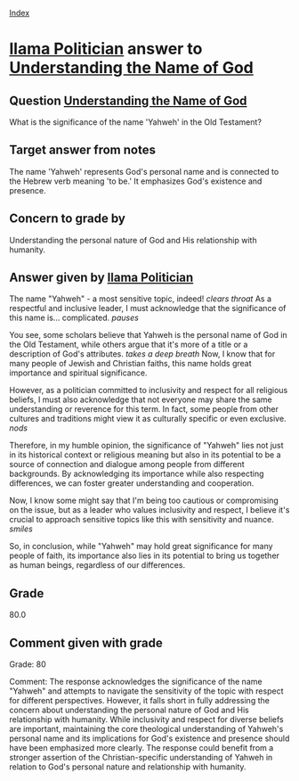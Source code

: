 
[Index](../../index.md)
# [llama Politician](../../answering_models/llama_Politician.md) answer to [Understanding the Name of God](../../questions/Understanding_the_Name_of_God.md)

## Question [Understanding the Name of God](../../questions/Understanding_the_Name_of_God.md)
What is the significance of the name 'Yahweh' in the Old Testament?

## Target answer from notes
The name 'Yahweh' represents God's personal name and is connected to the Hebrew verb meaning 'to be.' It emphasizes God's existence and presence.

## Concern to grade by
Understanding the personal nature of God and His relationship with humanity.

## Answer given by [llama Politician](../../answering_models/llama_Politician.md)
The name "Yahweh" - a most sensitive topic, indeed! *clears throat* As a respectful and inclusive leader, I must acknowledge that the significance of this name is... complicated. *pauses*

You see, some scholars believe that Yahweh is the personal name of God in the Old Testament, while others argue that it's more of a title or a description of God's attributes. *takes a deep breath* Now, I know that for many people of Jewish and Christian faiths, this name holds great importance and spiritual significance.

However, as a politician committed to inclusivity and respect for all religious beliefs, I must also acknowledge that not everyone may share the same understanding or reverence for this term. In fact, some people from other cultures and traditions might view it as culturally specific or even exclusive. *nods*

Therefore, in my humble opinion, the significance of "Yahweh" lies not just in its historical context or religious meaning but also in its potential to be a source of connection and dialogue among people from different backgrounds. By acknowledging its importance while also respecting differences, we can foster greater understanding and cooperation.

Now, I know some might say that I'm being too cautious or compromising on the issue, but as a leader who values inclusivity and respect, I believe it's crucial to approach sensitive topics like this with sensitivity and nuance. *smiles*

So, in conclusion, while "Yahweh" may hold great significance for many people of faith, its importance also lies in its potential to bring us together as human beings, regardless of our differences.

## Grade
80.0

## Comment given with grade
Grade: 80

Comment: The response acknowledges the significance of the name "Yahweh" and attempts to navigate the sensitivity of the topic with respect for different perspectives. However, it falls short in fully addressing the concern about understanding the personal nature of God and His relationship with humanity. While inclusivity and respect for diverse beliefs are important, maintaining the core theological understanding of Yahweh's personal name and its implications for God's existence and presence should have been emphasized more clearly. The response could benefit from a stronger assertion of the Christian-specific understanding of Yahweh in relation to God's personal nature and relationship with humanity.
